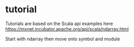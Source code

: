 # tutorial

Tutorials are based on the Scala api examples here https://mxnet.incubator.apache.org/api/scala/ndarray.html

Start with ndarray then move onto symbol and module
